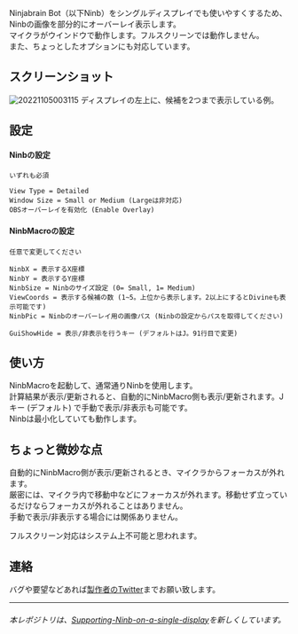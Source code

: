 Ninjabrain Bot（以下Ninb）をシングルディスプレイでも使いやすくするため、Ninbの画像を部分的にオーバーレイ表示します。  
マイクラがウインドウで動作します。フルスクリーンでは動作しません。  
また、ちょっとしたオプションにも対応しています。

## スクリーンショット
![20221105003115](https://user-images.githubusercontent.com/97399080/200014588-3d9d47f1-0d22-430e-9660-b0a2056c23c7.png)
ディスプレイの左上に、候補を2つまで表示している例。

## 設定
#### Ninbの設定
    いずれも必須
    
    View Type = Detailed
    Window Size = Small or Medium (Largeは非対応)
    OBSオーバーレイを有効化 (Enable Overlay)
    
#### NinbMacroの設定
    任意で変更してください
    
    NinbX = 表示するX座標
    NinbY = 表示するY座標
    NinbSize = Ninbのサイズ設定 (0= Small, 1= Medium)
    ViewCoords = 表示する候補の数 (1~5。上位から表示します。2以上にするとDivineも表示可能です)
    NinbPic = Ninbのオーバーレイ用の画像パス (Ninbの設定からパスを取得してください)
    
    GuiShowHide = 表示/非表示を行うキー (デフォルトはJ。91行目で変更)
    
## 使い方
NinbMacroを起動して、通常通りNinbを使用します。  
計算結果が表示/更新されると、自動的にNinbMacro側も表示/更新されます。Jキー (デフォルト) で手動で表示/非表示も可能です。  
Ninbは最小化していても動作します。

## ちょっと微妙な点
自動的にNinbMacro側が表示/更新されるとき、マイクラからフォーカスが外れます。  
厳密には、マイクラ内で移動中などにフォーカスが外れます。移動せず立っているだけならフォーカスが外れることはありません。  
手動で表示/非表示する場合には関係ありません。

フルスクリーン対応はシステム上不可能と思われます。

## 連絡
バグや要望などあれば[製作者のTwitter](https://twitter.com/oyamelon)までお願い致します。

----

###### 本レポジトリは、[Supporting-Ninb-on-a-single-display](https://github.com/oyamelon/Supporting-Ninb-on-a-single-display)を新しくしています。
